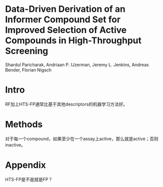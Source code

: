 # Data-Driven Derivation of an Informer Compound Set for Improved Selection of Active Compounds in High-Throughput Screening

Shardul Paricharak, Andriaan P. IJzerman, Jeremy L. Jenkins, Andreas Bender, Florian Nigsch

# Intro

RF加上HTS-FP通常比基于其他descriptors的机器学习方法好。

# Methods

对于每一个compound，如果至少在一个assay上active，那么就是active；否则inactive。

# Appendix

HTS-FP是不是就是FP？